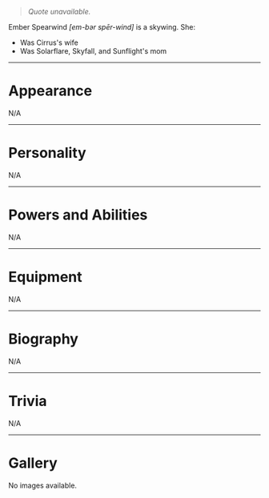 > *Quote unavailable.*


Ember Spearwind *\[em-bər spēr-wind\]* is a skywing. She:
- Was Cirrus's wife
- Was Solarflare, Skyfall, and Sunflight's mom 
***
# Appearance
N/A
***
# Personality
N/A
***
# Powers and Abilities
N/A
***
# Equipment
N/A
***
# Biography
N/A
***
# Trivia
N/A

***
# Gallery
No images available.
